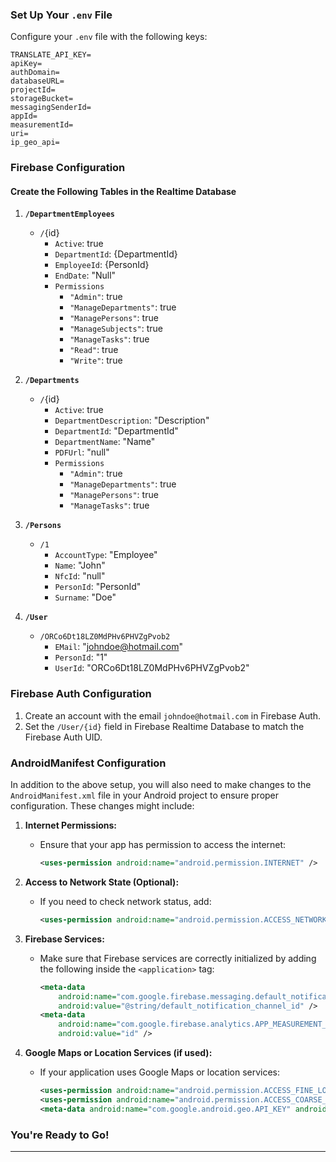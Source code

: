 
### Set Up Your `.env` File

Configure your `.env` file with the following keys:

```env
TRANSLATE_API_KEY=
apiKey=
authDomain=
databaseURL=
projectId=
storageBucket=
messagingSenderId=
appId=
measurementId=
uri=
ip_geo_api=
```

### Firebase Configuration

#### Create the Following Tables in the Realtime Database

1. **`/DepartmentEmployees`**
   - `/`{id}
     - `Active`: true
     - `DepartmentId`: {DepartmentId}
     - `EmployeeId`: {PersonId}
     - `EndDate`: "Null"
     - `Permissions`
       - `"Admin"`: true
       - `"ManageDepartments"`: true
       - `"ManagePersons"`: true
       - `"ManageSubjects"`: true
       - `"ManageTasks"`: true
       - `"Read"`: true
       - `"Write"`: true

2. **`/Departments`**
   - `/`{id}
     - `Active`: true
     - `DepartmentDescription`: "Description"
     - `DepartmentId`: "DepartmentId"
     - `DepartmentName`: "Name"
     - `PDFUrl`: "null"
     - `Permissions`
       - `"Admin"`: true
       - `"ManageDepartments"`: true
       - `"ManagePersons"`: true
       - `"ManageTasks"`: true

3. **`/Persons`**
   - `/1`
     - `AccountType`: "Employee"
     - `Name`: "John"
     - `NfcId`: "null"
     - `PersonId`: "PersonId"
     - `Surname`: "Doe"

4. **`/User`**
   - `/ORCo6Dt18LZ0MdPHv6PHVZgPvob2`
     - `EMail`: "johndoe@hotmail.com"
     - `PersonId`: "1"
     - `UserId`: "ORCo6Dt18LZ0MdPHv6PHVZgPvob2"

### Firebase Auth Configuration

1. Create an account with the email `johndoe@hotmail.com` in Firebase Auth.
2. Set the `/User/{id}` field in Firebase Realtime Database to match the Firebase Auth UID.

### AndroidManifest Configuration

In addition to the above setup, you will also need to make changes to the `AndroidManifest.xml` file in your Android project to ensure proper configuration. These changes might include:

1. **Internet Permissions:**
   - Ensure that your app has permission to access the internet:
     ```xml
     <uses-permission android:name="android.permission.INTERNET" />
     ```

2. **Access to Network State (Optional):**
   - If you need to check network status, add:
     ```xml
     <uses-permission android:name="android.permission.ACCESS_NETWORK_STATE" />
     ```

3. **Firebase Services:**
   - Make sure that Firebase services are correctly initialized by adding the following inside the `<application>` tag:
     ```xml
     <meta-data
         android:name="com.google.firebase.messaging.default_notification_channel_id"
         android:value="@string/default_notification_channel_id" />
     <meta-data
         android:name="com.google.firebase.analytics.APP_MEASUREMENT_EVENT_ID"
         android:value="id" />
     ```

4. **Google Maps or Location Services (if used):**
   - If your application uses Google Maps or location services:
     ```xml
     <uses-permission android:name="android.permission.ACCESS_FINE_LOCATION" />
     <uses-permission android:name="android.permission.ACCESS_COARSE_LOCATION" />
     <meta-data android:name="com.google.android.geo.API_KEY" android:value="TRANSLATE_API_KEY"/>
     ```

### You're Ready to Go!

---
